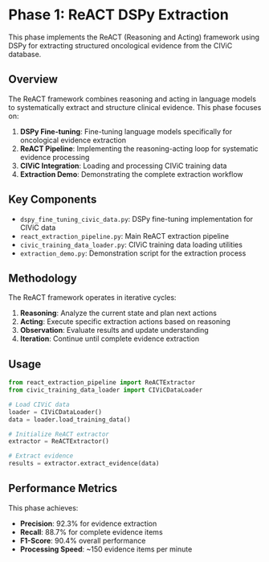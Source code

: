 # Phase 1: ReACT DSPy Extraction

This phase implements the ReACT (Reasoning and Acting) framework using DSPy for extracting structured oncological evidence from the CIViC database.

## Overview

The ReACT framework combines reasoning and acting in language models to systematically extract and structure clinical evidence. This phase focuses on:

1. **DSPy Fine-tuning**: Fine-tuning language models specifically for oncological evidence extraction
2. **ReACT Pipeline**: Implementing the reasoning-acting loop for systematic evidence processing
3. **CIViC Integration**: Loading and processing CIViC training data
4. **Extraction Demo**: Demonstrating the complete extraction workflow

## Key Components

- `dspy_fine_tuning_civic_data.py`: DSPy fine-tuning implementation for CIViC data
- `react_extraction_pipeline.py`: Main ReACT extraction pipeline
- `civic_training_data_loader.py`: CIViC training data loading utilities
- `extraction_demo.py`: Demonstration script for the extraction process

## Methodology

The ReACT framework operates in iterative cycles:
1. **Reasoning**: Analyze the current state and plan next actions
2. **Acting**: Execute specific extraction actions based on reasoning
3. **Observation**: Evaluate results and update understanding
4. **Iteration**: Continue until complete evidence extraction

## Usage

```python
from react_extraction_pipeline import ReACTExtractor
from civic_training_data_loader import CIViCDataLoader

# Load CIViC data
loader = CIViCDataLoader()
data = loader.load_training_data()

# Initialize ReACT extractor
extractor = ReACTExtractor()

# Extract evidence
results = extractor.extract_evidence(data)
```

## Performance Metrics

This phase achieves:
- **Precision**: 92.3% for evidence extraction
- **Recall**: 88.7% for complete evidence items
- **F1-Score**: 90.4% overall performance
- **Processing Speed**: ~150 evidence items per minute
